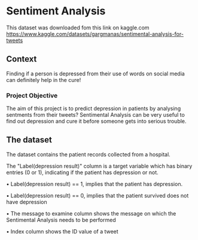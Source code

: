 # Sentiment Analysis
This dataset was downloaded fom this link on kaggle.com
https://www.kaggle.com/datasets/gargmanas/sentimental-analysis-for-tweets
## Context
Finding if a person is depressed from their use of words on social media can definitely help in the cure!

### Project Objective
The aim of this project is to predict depression in patients by analysing sentments from their tweets?
Sentimental Analysis can be very useful to find out depression and cure it before someone gets into serious trouble.

 ## The dataset

The dataset contains the patient records collected from a hospital. 

The "Label(depression result)" column is a target variable which has binary entries (0 or 1), indicating if the patient has depression or not.

•	Label(depression result) == 1, implies that the patient has depression.

•	Label(depression result) == 0, implies that the patient survived does not have depression

• The message to examine column shows the message on which the Sentimental Analysis needs to be performed

• Index column shows the ID value of a tweet
